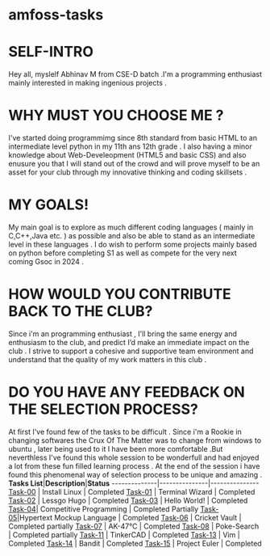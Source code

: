 # amfoss-tasks
# SELF-INTRO
Hey all, myslelf Abhinav M from CSE-D batch .I'm a programming enthusiast mainly interested in making ingenious projects .

# WHY MUST YOU CHOOSE ME ?
I've started doing programmimg since 8th standard from basic HTML to an intermediate level python in my 11th ans 12th grade .
I also having a minor knowledge about Web-Develeopment (HTML5 and basic CSS)  and also enusure you that I will stand out of the crowd and will prove myself to be an asset for your club through my innovative thinking and coding skillsets .

# MY GOALS!
My main goal is to explore as much different coding languages ( mainly in C,C++,Java etc. ) as possible and also be able to stand as an intermediate level in these languages .
I do wish to perform some projects mainly based on python before completing S1 as well as compete for the very next coming Gsoc in 2024 .

# HOW WOULD YOU CONTRIBUTE BACK TO THE CLUB?
Since i'm an programming enthusiast , I'll bring the same energy and enthusiasm to the club, and predict I’d make an immediate impact on the club .  I strive to support a cohesive and supportive team environment and understand that the quality of my work matters in this club .

# DO YOU HAVE ANY FEEDBACK ON THE SELECTION PROCESS?
 At first I've found few of the tasks to be difficult . Since i'm a Rookie in changing softwares the Crux Of The Matter was to change from windows to ubuntu , later being used to it I have been more comfortable .But neverthless I've found this whole session to be wonderfull and had enjoyed a lot from these fun filled learning process . At the end of the session i have found this phenomenal way of selection process to be unique and amazing .
**Tasks List**|**Description**|**Status**
--------------|---------------|---------------
[Task-00](https://github.com/ItsAbhinavM/amfoss-tasks/tree/main/Task-00) | Install  Linux | Completed 
[Task-01](https://github.com/ItsAbhinavM/amfoss-tasks/tree/main/task-01) | Terminal Wizard | Completed
[Task-02](https://github.com/ItsAbhinavM/amfoss-tasks/tree/main/task-02) |  Lessgo Hugo | Completed
[Task-03](https://github.com/ItsAbhinavM/amfoss-tasks/tree/main/task-03) | Hello World! | Completed
[Task-04](https://github.com/ItsAbhinavM/amfoss-tasks/tree/main/task-04)| Competitive Programming | Completed Partially
[Task-05](https://github.com/ItsAbhinavM/amfoss-tasks/tree/main/task-05)|Hypertext Mockup Language | Completed
[Task-06]() | Cricket Vault | Completed partially
[Task-07](https://github.com/ItsAbhinavM/amfoss-tasks/tree/main/task-07) | AK-47℃ | Completed
[Task-08](https://github.com/ItsAbhinavM/amfoss-tasks/tree/main/task-08) | Poke-Search | Completed partially
[Task-11](https://github.com/ItsAbhinavM/amfoss-tasks/tree/main/task-11) | TinkerCAD | Completed
[Task-13](https://github.com/ItsAbhinavM/amfoss-tasks/tree/main/task-13) | Vim | Completed
[Task-14](https://github.com/ItsAbhinavM/amfoss-tasks/tree/main/task-14) | Bandit | Completed
[Task-15](https://github.com/ItsAbhinavM/amfoss-tasks/tree/main/task-15) | Project Euler | Completed

